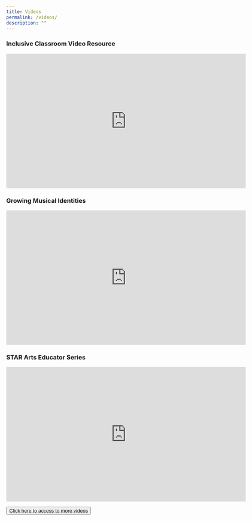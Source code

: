 ```yaml
---
title: Videos
permalink: /videos/
description: ""
---
```

### Inclusive Classroom Video Resource

<iframe src="https://player.vimeo.com/video/503312640?h=c3b67d206f" width="640" height="360" frameborder="0" allow="autoplay; fullscreen; picture-in-picture" allowfullscreen></iframe> 

### Growing Musical Identities

<iframe src="https://player.vimeo.com/video/287198847?h=1aa9d8ef02" width="640" height="360" frameborder="0" allow="autoplay; fullscreen; picture-in-picture" allowfullscreen></iframe> 

### STAR Arts Educator Series

<iframe src="https://player.vimeo.com/video/242718626?h=9c580c5dbe" width="640" height="360" frameborder="0" allow="autoplay; fullscreen; picture-in-picture" allowfullscreen></iframe> 

<button><a href="https://vimeo.com/moestar">Click here to access to more videos</a></button>